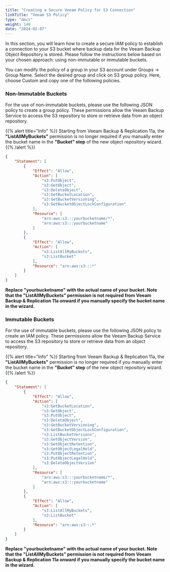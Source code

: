 ```yaml
---
title: "Creating a Secure Veeam Policy for S3 Connection"
linkTitle: "Veeam S3 Policy"
type: "docs"
weight: 140
date: "2024-02-07"
---
```


In this section, you will learn how to create a secure IAM policy to establish a connection to your S3 bucket where backup data for the Veeam Backup Object Repository is stored. Please follow the instructions below based on your chosen approach: using non-immutable or immutable buckets.

You can modify the policy of a group in your S3 account under Groups → Group Name. Select the desired group and click on S3 group policy. Here, choose Custom and copy one of the following policies.

### Non-Immutable Buckets

For the use of non-immutable buckets, please use the following JSON policy to create a group policy. These permissions allow the Veeam Backup Service to access the S3 repository to store or retrieve data from an object repository.

{{% alert title="Info" %}}
Starting from Veeam Backup & Replication 11a, the **"ListAllMyBuckets"** permission is no longer required if you manually enter the bucket name in the **"Bucket" step** of the new object repository wizard.
{{% /alert %}}

```json
{
    "Statement": [
        {
            "Effect": "Allow",
            "Action": [
                "s3:PutObject",
                "s3:GetObject",
                "s3:DeleteObject",
                "s3:GetBucketLocation",
                "s3:GetBucketVersioning",
                "s3:GetBucketObjectLockConfiguration"
            ],
            "Resource": [
                "arn:aws:s3:::yourbucketname/*",
                "arn:aws:s3:::yourbucketname"
            ]
        },
        {
            "Effect": "Allow",
            "Action": [
                "s3:ListAllMyBuckets",
                "s3:ListBucket"
            ],
            "Resource": "arn:aws:s3:::*"
        }
    ]
}
```
**Replace "yourbucketname" with the actual name of your bucket. Note that the "ListAllMyBuckets" permission is not required from Veeam Backup & Replication 11a onward if you manually specify the bucket name in the wizard.**
### Immutable Buckets

For the use of immutable buckets, please use the following JSON policy to create an IAM policy. These permissions allow the Veeam Backup Service to access the S3 repository to store or retrieve data from an object repository.

{{% alert title="Info" %}}
Starting from Veeam Backup & Replication 11a, the **"ListAllMyBuckets"** permission is no longer required if you manually enter the bucket name in the **"Bucket" step** of the new object repository wizard.
{{% /alert %}}

```json
{
    "Statement": [
        {
            "Effect": "Allow",
            "Action": [
                "s3:GetBucketLocation",
                "s3:GetObject",
                "s3:PutObject",
                "s3:DeleteObject",
                "s3:GetBucketVersioning",
                "s3:GetBucketObjectLockConfiguration",
                "s3:ListBucketVersions",
                "s3:GetObjectVersion",
                "s3:GetObjectRetention",
                "s3:GetObjectLegalHold",
                "s3:PutObjectRetention",
                "s3:PutObjectLegalHold",
                "s3:DeleteObjectVersion"
            ],
            "Resource": [
                "arn:aws:s3:::yourbucketname/*",
                "arn:aws:s3:::yourbucketname"
            ]
        },
        {
            "Effect": "Allow",
            "Action": [
                "s3:ListAllMyBuckets",
                "s3:ListBucket"
            ],
            "Resource": "arn:aws:s3:::*"
        }
    ]
}
```

**Replace "yourbucketname" with the actual name of your bucket. Note that the "ListAllMyBuckets" permission is not required from Veeam Backup & Replication 11a onward if you manually specify the bucket name in the wizard.**
